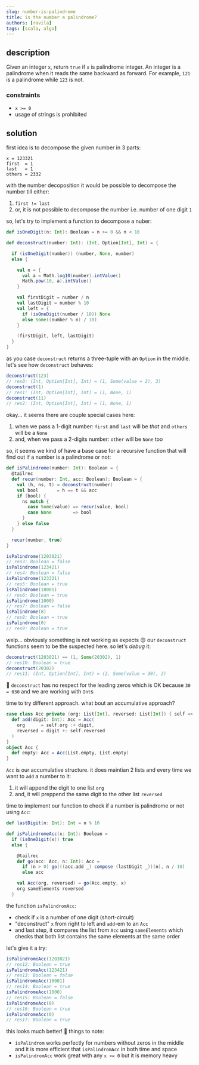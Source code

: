 ```yaml
---
slug: number-is-palindrome
title: is the number a palindrome?
authors: [ravila]
tags: [scala, algo]
---
```


## description

Given an integer `x`, return `true` if `x` is palindrome integer.
An integer is a palindrome when it reads the same backward as forward.
For example, `121` is a palindrome while `123` is not.

### constraints

- `x >= 0`
- usage of strings is prohibited

<!--truncate-->

## solution


first idea is to decompose the given number in 3 parts:

```
x = 123321
first  = 1
last   = 1
others = 2332
```

with the number decoposition it would be possible to decompose the number till either:

1. `first != last`
2. or, it is not possible to decompose the number i.e. number of one digit `1`

so, let's try to implement a function to decompose a nuber:

```scala
def isOneDigit(n: Int): Boolean = n >= 0 && n < 10

def deconstruct(number: Int): (Int, Option[Int], Int) = {

  if (isOneDigit(number)) (number, None, number)
  else {

    val n = {
      val a = Math.log10(number).intValue()
      Math.pow(10, a).intValue()
    }

    val firstDigit = number / n
    val lastDigit = number % 10
    val left = {
      if (isOneDigit(number / 10)) None
      else Some((number % n) / 10)
    }

    (firstDigit, left, lastDigit)
  }
}
```

as you case `deconstruct` returns a three-tuple with an `Option` in the middle.
let's see how `deconstruct` behaves:

```scala
deconstruct(123)
// res0: (Int, Option[Int], Int) = (1, Some(value = 2), 3)
deconstruct(1)
// res1: (Int, Option[Int], Int) = (1, None, 1)
deconstruct(11)
// res2: (Int, Option[Int], Int) = (1, None, 1)
```

okay... it seems there are couple special cases here:

1. when we pass a 1-digit number: `first` and `last` will be _that_ and `others` will be a `None` 
2. and, when we pass a 2-digits number: `other` will be `None` too

so, it seems we kind of have a base case for a recursive function that will find out
if a number is a palindrome or not:

```scala
def isPalindrome(number: Int): Boolean = {
  @tailrec
  def recur(number: Int, acc: Boolean): Boolean = {
    val (h, ns, t) = deconstruct(number)
    val bool       = h == t && acc
    if (bool) {
      ns match {
        case Some(value) => recur(value, bool)
        case None        => bool
      }
    } else false
  }

  recur(number, true)
}

isPalindrome(1203021)
// res3: Boolean = false
isPalindrome(123421)
// res4: Boolean = false
isPalindrome(123321)
// res5: Boolean = true
isPalindrome(10001)
// res6: Boolean = true
isPalindrome(1000)
// res7: Boolean = false
isPalindrome(8)
// res8: Boolean = true
isPalindrome(0)
// res9: Boolean = true
```

welp... obviously something is not working as expects 😓
our `deconstruct` functions seem to be the suspected here.
so let's _debug_ it:

```scala
deconstruct(1203021) == (1, Some(20302), 1)
// res10: Boolean = true
deconstruct(20302)
// res11: (Int, Option[Int], Int) = (2, Some(value = 30), 2)
```

🤡 `deconstruct` has no respect for the leading zeros which is OK because `30 = 030` and we are working with `Int`s

time to try different approach. what bout an accumulative approach?

```scala
case class Acc private (org: List[Int], reversed: List[Int]) { self =>
  def add(digit: Int): Acc = Acc(
    org      = self.org :+ digit,
    reversed = digit +: self.reversed
  )
}
object Acc {
  def empty: Acc = Acc(List.empty, List.empty)
}
```

`Acc` is our accumulative structure. it does maintian 2 lists 
and every time we want to `add` a number to it:

1. it will append the digit to one list `org`
2. and, it will preppend the same digit to the other list `reversed`

time to implement our function to check if a number is palindrome or not
using `Acc`:

```scala
def lastDigit(n: Int): Int = n % 10

def isPalindromeAcc(x: Int): Boolean =
  if (isOneDigit(x)) true
  else {

    @tailrec
    def go(acc: Acc, n: Int): Acc =
      if (n > 0) go(((acc.add _) compose (lastDigit _))(n), n / 10)
      else acc

    val Acc(org, reversed) = go(Acc.empty, x)
    org sameElements reversed
  }
```

the function `isPalindromAcc`:

- check if `x` is a number of one digit (short-circuit)
- "deconstruct" `x` from right to left and `add`-em to an `Acc`
- and last step, it compares the list from `Acc` using `sameElements`
  which checks that both list contains the same elements at the same order

let's give it a try:

```scala
isPalindromeAcc(1203021)
// res12: Boolean = true
isPalindromeAcc(123421)
// res13: Boolean = false
isPalindromeAcc(10001)
// res14: Boolean = true
isPalindromeAcc(1000)
// res15: Boolean = false
isPalindromeAcc(8)
// res16: Boolean = true
isPalindromeAcc(0)
// res17: Boolean = true
```

this looks much better! 🥳 things to note:

- `isPalindrom` works perfectly for numbers without zeros in the middle and it is more efficient that `isPalindromAcc` in both time and space
- `isPalindromAcc` work great with any `x >= 0` but it is memory heavy
